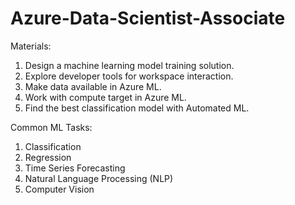 # Azure-Data-Scientist-Associate

Materials:
1. Design a machine learning model training solution.
2. Explore developer tools for workspace interaction.
3. Make data available in Azure ML.
4. Work with compute target in Azure ML.
5. Find the best classification model with Automated ML.

Common ML Tasks:
1. Classification
2. Regression
3. Time Series Forecasting
4. Natural Language Processing (NLP)
5. Computer Vision

